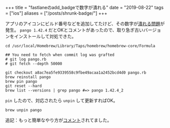 +++
title = "fastlaneのadd_badgeで数字が潰れる"
date = "2019-08-22"
tags = ["ios"]
aliases = ["/posts/shrunk-badge/"]
+++

アプリのアイコンにビルド番号などを追加してたけど、その数字が[潰れる問題](https://github.com/HazAT/badge/issues/91)が発生。
`pango 1.42.4` だとOKとコメントがあったので、取り急ぎ古いバージョンをインストールして対処できた。

```
cd /usr/local/Homebrew/Library/Taps/homebrew/homebrew-core/Formula

## You need to fetch when commit log was grafted
# git log pango.rb
# git fetch --depth 50000

git checkout a8ac7ea5fe9339558c9fbe49acaa1a2452bcd4d0 pango.rb
brew reinstall pango
brew pin pango
git reset --hard
brew list --versions | grep pango #=> pango 1.42.4_2
```

`pin` したので、対応されたら `unpin` して更新すればOK。

```
brew unpin pango
```

追記：もっと簡単なやり方が[コメント](https://github.com/HazAT/badge/issues/91#issuecomment-534866597)されてました。
